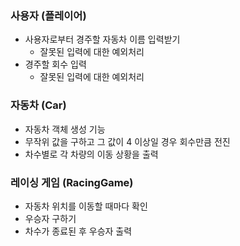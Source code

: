 ### 사용자 (플레이어)
- 사용자로부터 경주할 자동차 이름 입력받기
  - 잘못된 입력에 대한 예외처리
- 경주할 회수 입력
  - 잘못된 입력에 대한 예외처리

### 자동차 (Car)
- 자동차 객체 생성 기능
- 무작위 값을 구하고 그 값이 4 이상일 경우 회수만큼 전진
- 차수별로 각 차량의 이동 상황을 출력

### 레이싱 게임 (RacingGame)
- 자동차 위치를 이동할 때마다 확인
- 우승자 구하기
- 차수가 종료된 후 우승자 출력